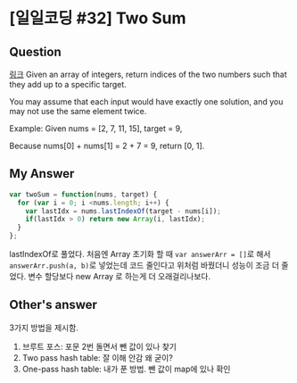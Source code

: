 # [일일코딩 #32] Two Sum

## Question
[링크](https://leetcode.com/problems/two-sum/)
Given an array of integers, return indices of the two numbers such that they add up to a specific target.

You may assume that each input would have exactly one solution, and you may not use the same element twice.

Example:
Given nums = [2, 7, 11, 15], target = 9,

Because nums[0] + nums[1] = 2 + 7 = 9,
return [0, 1].

## My Answer
```javascript
var twoSum = function(nums, target) {
  for (var i = 0; i <nums.length; i++) {
    var lastIdx = nums.lastIndexOf(target - nums[i]);
    if(lastIdx > 0) return new Array(i, lastIdx);
  }
};
```

lastIndexOf로 풀었다. 처음엔 Array 초기화 할 때 `var answerArr = []`로 해서 `answerArr.push(a, b)`로 넣었는데 코드 줄인다고 위처럼 바꿨더니 성능이 조금 더 줄었다. 변수 할당보다 new Array 로 하는게 더 오래걸리나보다.

## Other's answer
3가지 방법을 제시함.
1. 브루트 포스: 포문 2번 돌면서 뺀 값이 있나 찾기
2. Two pass hash table: 잘 이해 안감 왜 굳이?
3. One-pass hash table: 내가 푼 방법. 뺀 값이 map에 있나 확인
